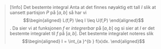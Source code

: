 > [!info] Det bestemte integral
> Anta at det finnes nøyaktig ett tall $I$ slik at uansett partisjon $P$ på $[a,b]$ så har vi
> $$\begin{aligned} L(f,P) \leq I \leq U(f,P)  \end{aligned}$$.
> Da sier vi at funksjonen $f$ er *integrerbar* på $[a,b]$ og si sier at $I$ er det bestemte integralet til $f$ på $[a,b]$. Det bestemte integralet noteres slik
> $$\begin{aligned} I = \int_{a }^{b } f(x)dx.  \end{aligned}$$
